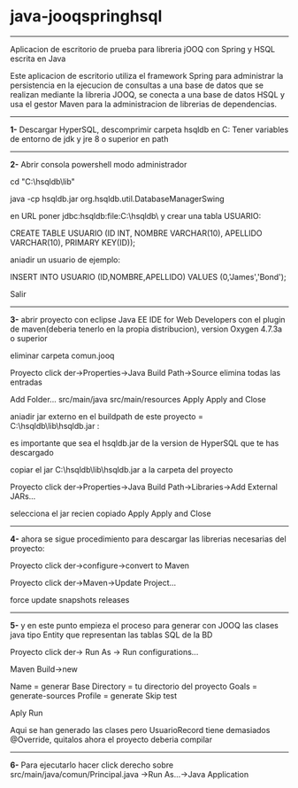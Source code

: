 # java-jooqspringhsql
___
Aplicacion de escritorio de prueba para libreria jOOQ con Spring y HSQL escrita en Java

Este aplicacion de escritorio utiliza el framework Spring para administrar la persistencia en la ejecucion de consultas a una base de datos que se realizan mediante la libreria JOOQ, se conecta a una base de datos HSQL y usa el gestor Maven para la administracion de librerias de dependencias.

___
**1-**
Descargar HyperSQL, descomprimir carpeta hsqldb en C: Tener variables de entorno de jdk y jre 8 o superior en path 


___
**2-**
Abrir consola powershell modo administrador



cd "C:\hsqldb\lib"


java -cp hsqldb.jar org.hsqldb.util.DatabaseManagerSwing


en URL poner jdbc:hsqldb:file:C:\hsqldb\ y crear una tabla USUARIO: 


CREATE TABLE USUARIO (ID INT, NOMBRE VARCHAR(10), APELLIDO VARCHAR(10), PRIMARY KEY(ID)); 


aniadir un usuario de ejemplo: 


INSERT INTO USUARIO (ID,NOMBRE,APELLIDO) VALUES (0,'James','Bond'); 

Salir
___
**3-**
abrir proyecto con eclipse Java EE IDE for Web Developers con el plugin de maven(deberia tenerlo en la propia distribucion), version Oxygen 4.7.3a o superior


eliminar carpeta comun.jooq


Proyecto click der->Properties->Java Build Path->Source
elimina todas las entradas


Add Folder...
src/main/java
src/main/resources
Apply
Apply and Close


aniadir jar externo en el buildpath de este proyecto = C:\hsqldb\lib\hsqldb.jar :


es importante que sea el hsqldb.jar de la version de HyperSQL que te has descargado


copiar el jar C:\hsqldb\lib\hsqldb.jar a la carpeta del proyecto


Proyecto click der->Properties->Java Build Path->Libraries->Add External JARs...


selecciona el jar recien copiado
Apply
Apply and Close

___
**4-**
ahora se sigue procedimiento para descargar las librerias necesarias del proyecto:


Proyecto click der->configure->convert to Maven


Proyecto click der->Maven->Update Project...

force update snapshots releases

___
**5-**
y en este punto empieza el proceso para generar con JOOQ las clases java tipo Entity que representan las tablas SQL de la BD


Proyecto click der-> Run As -> Run configurations...


Maven Build->new


Name = generar
Base Directory = tu directorio del proyecto
Goals = generate-sources
Profile = generate
Skip test


Aply
Run


Aqui se han generado las clases pero UsuarioRecord tiene demasiados @Override, quitalos ahora el proyecto deberia compilar

___
**6-**
Para ejecutarlo hacer click derecho sobre src/main/java/comun/Principal.java ->Run As...->Java Application
